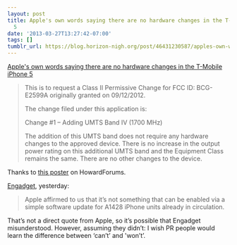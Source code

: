 ```yaml
---
layout: post
title: Apple's own words saying there are no hardware changes in the T-Mobile iPhone
  5
date: '2013-03-27T13:27:42-07:00'
tags: []
tumblr_url: https://blog.horizon-nigh.org/post/46431230587/apples-own-words-saying-there-are-no-hardware-changes
---
```

[Apple's own words saying there are no hardware changes in the T-Mobile iPhone 5](https://apps.fcc.gov/oetcf/eas/reports/ViewExhibitReport.cfm?mode=Exhibits&RequestTimeout=500&calledFromFrame=N&application_id=593719&fcc_id=BCG-E2599A)  

> This is to request a Class II Permissive Change for FCC ID: BCG-E2599A originally granted on 09/12/2012.
> 
> The change filed under this application is:
> 
> Change #1 – Adding UMTS Band IV (1700 MHz)
> 
> The addition of this UMTS band does not require any hardware changes to the approved device. There is no increase in the output power rating on this additional UMTS band and the Equipment Class remains the same. There are no other changes to the device.

Thanks to [this poster](http://www.howardforums.com/showthread.php/1794330-Iphone-5-with-tmobile?p=15093435#post15093435) on HowardForums.

[Engadget](http://www.engadget.com/2013/03/26/iphone-5-att-aws-unlocked-plans-t-mobile/), yesterday:

> Apple affirmed to us that it’s not something that can be enabled via a simple software update for A1428 iPhone units already in circulation.

That’s not a direct quote from Apple, so it’s possible that Engadget misunderstood. However, assuming they didn’t: I wish PR people would learn the difference between ‘can’t’ and 'won’t’.

